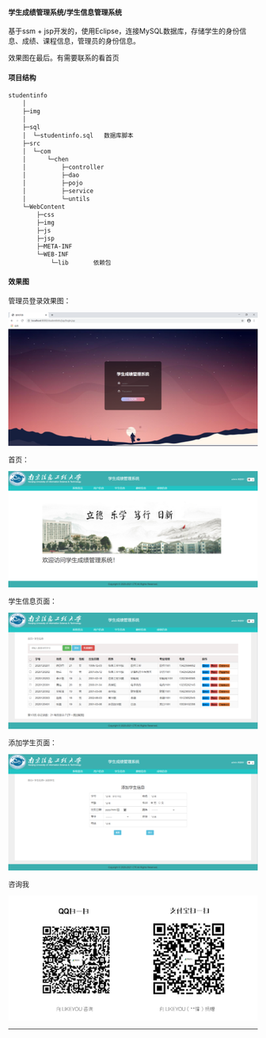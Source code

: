 

#### 学生成绩管理系统/学生信息管理系统

基于ssm + jsp开发的，使用Eclipse，连接MySQL数据库，存储学生的身份信息、成绩、课程信息，管理员的身份信息。

效果图在最后。有需要联系的看首页



#### 项目结构

```
studentinfo
	│
	├─img
    │
	├─sql
    │  └─studentinfo.sql   数据库脚本
    ├─src
    │  └─com
    │      └─chen
    │          ├─controller  
    │          ├─dao
    │          ├─pojo
    │          ├─service
    │          └─untils
    └─WebContent
        ├─css
        ├─img
        ├─js
        ├─jsp
        ├─META-INF
        └─WEB-INF
            └─lib       依赖包
```



#### 效果图

管理员登录效果图：

![](img/2181674-20210206221701218-1083543795.png)

首页：

![](img/2181674-20210206221721677-1885753650.png)

学生信息页面：

![](img/2181674-20210206221733659-704247460.png)

添加学生页面：

![](img/2181674-20210206221744719-1907106782.png)

咨询我

![](img/callMe.png)



---

